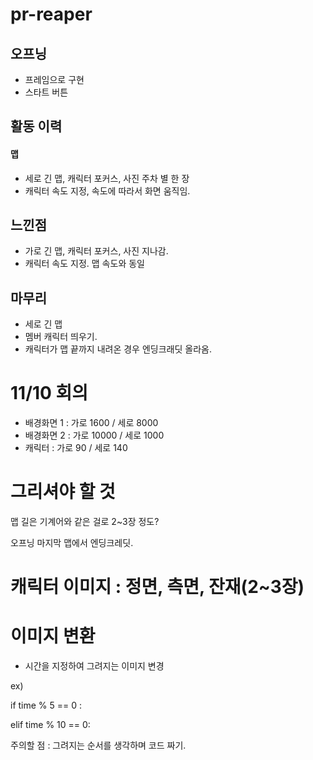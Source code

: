 # pr-reaper

## 오프닝
- 프레임으로 구현
- 스타트 버튼 

## 활동 이력
#### 맵
- 세로 긴 맵, 캐릭터 포커스, 사진 주차 별 한 장
- 캐릭터 속도 지정, 속도에 따라서 화면 움직임. 

## 느낀점
- 가로 긴 맵, 캐릭터 포커스, 사진 지나감. 
- 캐릭터 속도 지정. 맵 속도와 동일

## 마무리
- 세로 긴 맵
- 멤버 캐릭터 띄우기.
- 캐릭터가 맵 끝까지 내려온 경우 엔딩크래딧 올라옴.


# 11/10 회의
- 배경화면 1  : 가로 1600 / 세로 8000
- 배경화면 2 : 가로 10000 / 세로 1000
- 캐릭터 : 가로 90 / 세로 140

# 그리셔야 할 것

맵 길은 기계어와 같은 걸로 2~3장 정도?

오프닝
마지막 맵에서 엔딩크레딧.

캐릭터 이미지 : 정면, 측면, 잔재(2~3장)
=======
# 이미지 변환
- 시간을 지정하여 그려지는 이미지 변경

ex) 

if time % 5 == 0 :

elif time % 10 == 0:

주의할 점 : 그려지는 순서를 생각하며 코드 짜기. 

